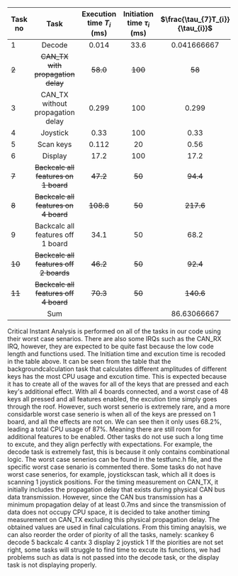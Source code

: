 |Task no|Task|Execution time $T_{i}$ (ms)|Initiation time $\tau_{i}$ (ms)|$\frac{\tau_{7}T_{i}}{\tau_{i}}$|$\frac{T_{i}}{\tau_{i}}$|
| -------- | :--------: | :-------: | :--------: | :--------: | :--------: |
|1|Decode|0.014|33.6|0.041666667|0.04%|
|~~2~~|~~CAN_TX with propagation delay~~|~~58.0~~|~~100~~|~~58~~|~~58.00%~~|
|3|CAN_TX without propagation delay|0.299|100|0.299|29.9%|
|4|Joystick|0.33|100|0.33|0.33%|
|5|Scan keys|0.112|20|0.56|0.56%|
|6|Display|17.2|100|17.2|17.2%|
|~~7~~|~~Backcalc all features on 1 board~~|~~47.2~~|~~50~~|~~94.4~~|~~94.4%~~|
|~~8~~|~~Backcalc all features on 4 board~~|~~108.8~~|~~50~~|~~217.6~~|~~217.6%~~|
|9|Backcalc all features off 1 board|34.1|50|68.2|68.2%|
|~~10~~|~~Backcalc all features off 2 boards~~|~~46.2~~|~~50~~|~~92.4~~|~~92.4%~~|
|~~11~~|~~Backcalc all features off 4 board~~|~~70.3~~|~~50~~|~~140.6~~|~~140.6%~~|
| |Sum| | |86.63066667|87%

Critical Instant Analysis is performed on all of the tasks in our code using their worst case senarios. There are also some IRQs such as the CAN_RX IRQ, however, they are expected to be quite fast because the low code length and functions used. The Initiation time and excution time is recoded in the table above. 
It can be seen from the table that the backgroundcalculation task that calculates different amplitudes of different keys has the most CPU usage and excution time. This is expected because it has to create all of the waves for all of the keys that are pressed and each key's additional effect. With all 4 boards connected, and a worst case of 48 keys all pressed and all features enabled, the excution time simply goes through the roof. However, such worst senerio is extremely rare, and a more considarble worst case senerio is when all of the keys are pressed on 1 board, and all the effects are not on. We can see then it only uses 68.2%, leading a total CPU usage of 87%. Meaning there are still room for additional features to be enabled.
Other tasks do not use such a long time to excute, and they align perfectly with expectations. For example, the decode task is extremely fast, this is because it only contains combinational logic. The worst case senerios can be found in the testfunc.h file, and the specific worst case senario is commented there. Some tasks do not have worst case senerios, for example, joystickscan task, which all it does is scanning 1 joystick positions.
For the timing measurement on CAN_TX, it initially includes the propagation delay that exists during physical CAN bus data transmission. However, since the CAN bus transmission has a minimum propagation delay of at least 0.7ms and since the transmission of data does not occupy CPU space, it is decided to take another timing measurement on CAN_TX excluding this physical propagation delay. The obtained values are used in final calculations. 
From this timing anaylsis, we can also reorder the order of piority of all the tasks, namely:
scankey 6 decode 5 backcalc 4 cantx 3 display 2 joystick 1
If the piorities are not set right, some tasks will struggle to find time to excute its functions, we had problems such as data is not passed into the decode task, or the display task is not displaying properly.











